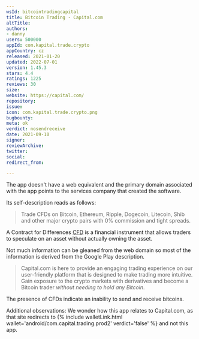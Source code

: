 ```yaml
---
wsId: bitcointradingcapital
title: Bitcoin Trading - Capital.com
altTitle: 
authors:
- danny
users: 500000
appId: com.kapital.trade.crypto
appCountry: cz
released: 2021-01-20
updated: 2022-07-01
version: 1.45.3
stars: 4.4
ratings: 1225
reviews: 30
size: 
website: https://capital.com/
repository: 
issue: 
icon: com.kapital.trade.crypto.png
bugbounty: 
meta: ok
verdict: nosendreceive
date: 2021-09-10
signer: 
reviewArchive: 
twitter: 
social: 
redirect_from: 

---
```


The app doesn't have a web equivalent and the primary domain associated with the app points to the services company that created the software. 

Its self-description reads as follows: 

> Trade CFDs on Bitcoin, Ethereum, Ripple, Dogecoin, Litecoin, Shib and other major crypto pairs with 0% commission and tight spreads.

A Contract for Differences [CFD](https://www.investopedia.com/articles/stocks/09/trade-a-cfd.asp) is a financial instrument that allows traders to speculate on an asset without actually owning the asset.

Not much information can be gleaned from the web domain so most of the information is derived from the Google Play description. 

> Capital.com is here to provide an engaging trading experience on our user-friendly platform that is designed to make trading more intuitive. Gain exposure to the crypto markets with derivatives and become a Bitcoin trader *without needing to hold any Bitcoin*.

The presence of CFDs indicate an inability to send and receive bitcoins.


Additional observations: We wonder how this app relates to Capital.com, as that site redirects to {% include walletLink.html wallet='android/com.capital.trading.prod2' verdict='false' %} and not this app.
